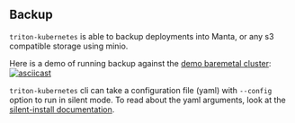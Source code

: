 ## Backup

`triton-kubernetes` is able to backup deployments into Manta, or any s3 compatible storage using minio.

Here is a demo of running backup against the [demo baremetal cluster](https://github.com/mesoform/triton-kubernetes/blob/master/docs/guide/bare-metal/cluster.md):
[![asciicast](https://asciinema.org/a/9O7U5UgUtaMZDnARV8KoDahsq.png)](https://asciinema.org/a/9O7U5UgUtaMZDnARV8KoDahsq)

`triton-kubernetes` cli can take a configuration file (yaml) with `--config` option to run in silent mode. To read about the yaml arguments, look at the [silent-install documentation](https://github.com/mesoform/triton-kubernetes/tree/master/docs/guide/silent-install-yaml.md).
